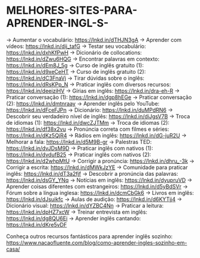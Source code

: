 # MELHORES-SITES-PARA-APRENDER-INGL-S-



→ Aumentar o vocabulário: https://lnkd.in/dTHJN3gA
→ Aprender com vídeos: https://lnkd.in/dij_tafG
→ Testar seu vocabulário: https://lnkd.in/dxhKfPwH
→ Dicionário de collocations: https://lnkd.in/dZwu6HQG
→ Encontrar palavras em contexto: https://lnkd.in/dEm8J_5g
→ Curso de inglês gratuito (1): https://lnkd.in/d9xeCeHT
→ Curso de inglês gratuito (2): https://lnkd.in/dC3FnaVj
→ Tirar dúvidas sobre o inglês: https://lnkd.in/dRsKPp_N
→ Praticar inglês com diversos recursos: https://lnkd.in/deeiziHV
→ Gírias em inglês: https://lnkd.in/dra-eh-R
→ Praticar conversação (1): https://lnkd.in/dgp8hEGe
→ Praticar conversação (2): https://lnkd.in/dmtnraay
→ Aprender inglês pelo YouTube: https://lnkd.in/dFceFJPn
→ Dicionário: https://lnkd.in/duMPdRN6
→ Descobrir seu verdadeiro nível de inglês: https://lnkd.in/diJgsV7B
→ Troca de idiomas (1): https://lnkd.in/dwcZJTMm
→ Troca de idiomas (2): https://lnkd.in/df38x2vu
→ Pronúncia correta com filmes e séries: https://lnkd.in/dKz5QjR4
→ Rádios em inglês: https://lnkd.in/dG-juR2U
→ Melhorar a fala: https://lnkd.in/d5M9B-gr
→ Palestras TED: https://lnkd.in/dvJDsM9D
→ Praticar inglês com nativos (1): https://lnkd.in/dvdufB25
→ Praticar inglês com nativos (2): https://lnkd.in/d2whpMtU
→ Corrigir a pronúncia: https://lnkd.in/dhru_-3k
→ Corrigir a escrita: https://lnkd.in/dMWkJzYE
→ Comunidade para praticar inglês: https://lnkd.in/dT3a2fjf
→ Descobrir a pronúncia das palavras: https://lnkd.in/dsGY_YNq
→ Notícias em inglês: https://lnkd.in/dyupruVD
→ Aprender coisas diferentes com estrangeiros: https://lnkd.in/d5yBdSVr
→ Fórum sobre a língua inglesa: https://lnkd.in/dcmCbGk6
→ Livros em inglês: https://lnkd.in/dJsuikfc
→ Aulas de audição: https://lnkd.in/d6KYTjj4
→ Dicionário visual: https://lnkd.in/dYZBC4Nn
→ Praticar a leitura: https://lnkd.in/dpHZ7xcW
→ Treinar entrevista em inglês: https://lnkd.in/dg8QU6Ei
→ Aprender inglês cantando: https://lnkd.in/dKre5vDF

Conheça outros recursos fantásticos para aprender inglês sozinho: https://www.nacaofluente.com/blog/como-aprender-ingles-sozinho-em-casa/

